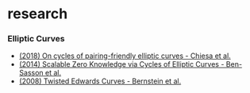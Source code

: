# research

### Elliptic Curves
- [(2018) On cycles of pairing-friendly elliptic curves - Chiesa et al.](https://arxiv.org/pdf/1803.02067.pdf)
- [(2014) Scalable Zero Knowledge via Cycles of Elliptic Curves - Ben-Sasson et al.](https://eprint.iacr.org/2014/595.pdf)
- [(2008) Twisted Edwards Curves - Bernstein et al.](https://eprint.iacr.org/2008/013.pdf)